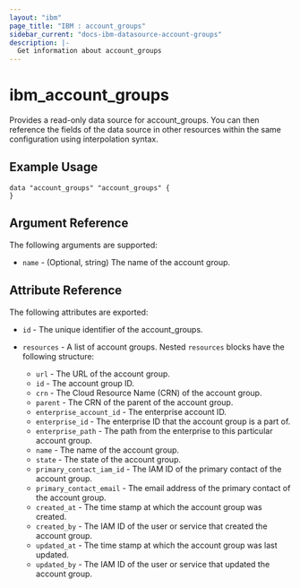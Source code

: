 ```yaml
---
layout: "ibm"
page_title: "IBM : account_groups"
sidebar_current: "docs-ibm-datasource-account-groups"
description: |-
  Get information about account_groups
---
```


# ibm\_account_groups

Provides a read-only data source for account_groups. You can then reference the fields of the data source in other resources within the same configuration using interpolation syntax.

## Example Usage

```hcl
data "account_groups" "account_groups" {
}
```

## Argument Reference

The following arguments are supported:

* `name` - (Optional, string) The name of the account group.

## Attribute Reference

The following attributes are exported:

* `id` - The unique identifier of the account_groups.

* `resources` - A list of account groups. Nested `resources` blocks have the following structure:
	* `url` - The URL of the account group.
	* `id` - The account group ID.
	* `crn` - The Cloud Resource Name (CRN) of the account group.
	* `parent` - The CRN of the parent of the account group.
	* `enterprise_account_id` - The enterprise account ID.
	* `enterprise_id` - The enterprise ID that the account group is a part of.
	* `enterprise_path` - The path from the enterprise to this particular account group.
	* `name` - The name of the account group.
	* `state` - The state of the account group.
	* `primary_contact_iam_id` - The IAM ID of the primary contact of the account group.
	* `primary_contact_email` - The email address of the primary contact of the account group.
	* `created_at` - The time stamp at which the account group was created.
	* `created_by` - The IAM ID of the user or service that created the account group.
	* `updated_at` - The time stamp at which the account group was last updated.
	* `updated_by` - The IAM ID of the user or service that updated the account group.

